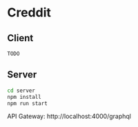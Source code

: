 # Creddit

## Client

`TODO`

## Server

```sh
cd server
npm install
npm run start
```

API Gateway: http://localhost:4000/graphql
